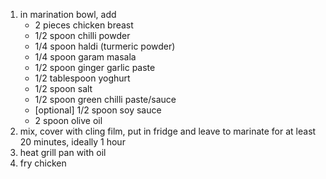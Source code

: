 1. in marination bowl, add
   - 2 pieces chicken breast
   - 1/2 spoon chilli powder
   - 1/4 spoon haldi (turmeric powder)
   - 1/4 spoon garam masala
   - 1/2 spoon ginger garlic paste
   - 1/2 tablespoon yoghurt
   - 1/2 spoon salt
   - 1/2 spoon green chilli paste/sauce
   - [optional] 1/2 spoon soy sauce
   - 2 spoon olive oil
2. mix, cover with cling film, put in fridge and leave to marinate for at least 20 minutes, ideally 1 hour
3. heat grill pan with oil
4. fry chicken
